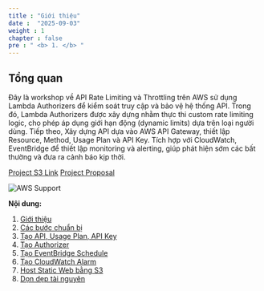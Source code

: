 ```yaml
---
title : "Giới thiệu"
date :  "2025-09-03" 
weight : 1
chapter : false
pre : " <b> 1. </b> "
---
```



## Tổng quan

Đây là workshop về API Rate Limiting và Throttling trên AWS sử dụng Lambda Authorizers để kiểm soát truy cập và bảo vệ hệ thống API. Trong đó, Lambda Authorizers được xây dựng nhằm thực thi custom rate limiting logic, cho phép áp dụng giới hạn động (dynamic limits) dựa trên loại người dùng. Tiếp theo, Xây dựng API dựa vào AWS API Gateway, thiết lập Resource, Method, Usage Plan và API Key. Tích hợp với CloudWatch, EventBridge để thiết lập monitoring và alerting, giúp phát hiện sớm các bất thường và đưa ra cảnh báo kịp thời.

[Project S3 Link](http://api-rate-limit-web.s3-website-ap-southeast-2.amazonaws.com/)
[Project Proposal](https://docs.google.com/document/d/1X52AMno0pRGWW17u35ubVdvPTFvYAeik/edit?usp=drive_link&ouid=116677375895548588303&rtpof=true&sd=true)

![AWS Support](/images/1/0001.png?featherlight=false&width=90pc)

**Nội dung:**
1. [Giới thiệu](1-introduction/)
2. [Các bước chuẩn bị](2-preparation-steps/)
3. [Tạo API, Usage Plan, API Key](3-create-api-usage-plan-api-key/)
4. [Tạo Authorizer](4-create-authorizer/)
5. [Tạo EventBridge Schedule](5-create-eventBridge-schedule)
6. [Tạo CloudWatch Alarm](6-create-cloudwatch-alarm)
7. [Host Static Web bằng S3](7-hosting-static-web-with-s3)
8. [Dọn dẹp tài nguyên](8-clean-up)